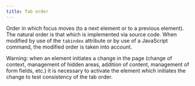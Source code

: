 ```yaml
---
title: Tab order
---
```


Order in which focus moves (to a next element or to a previous element). The natural order is that which is implemented via source code. When modified by use of the `tabindex` attribute or by use of a JavaScript command, the modified order is taken into account.

Warning: when an element initiates a change in the page (change of context, management of hidden areas, addition of content, management of form fields, etc.) it is necessary to activate the element which initiates the change to test consistency of the tab order.
